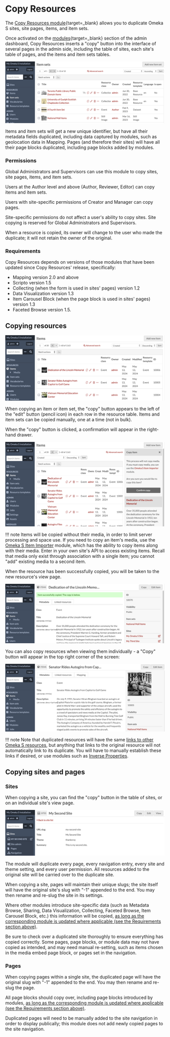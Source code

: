 # Copy Resources

The [Copy Resources module](https://omeka.org/s/modules/CopyResources){target=_blank} allows you to duplicate Omeka S sites, site pages, items, and item sets.

Once activated on the [modules](https://omeka.org/s/docs/user-manual/modules/){target=_blank} section of the admin dashboard, Copy Resources inserts a "copy" button into the interface of several pages in the admin side, including the table of sites, each site's table of pages, and the items and item sets tables. 

![The item sets view page in the admin side, showing "copy" buttons next to each item set in the table.](modulesfiles/copyResources_itemsets.png)

Items and item sets will get a new unique identifier, but have all their metadata fields duplicated, including data captured by modules, such as geolocation data in Mapping. Pages (and therefore their sites) will have all their page blocks duplicated, including page blocks added by modules. 

### Permissions

Global Administrators and Supervisors can use this module to copy sites, site pages, items, and item sets.

Users at the Author level and above (Author, Reviewer, Editor) can copy items and item sets. 

Users with site-specific permissions of Creator and Manager can copy pages. 

Site-specific permissions do not affect a user's ability to copy sites. Site copying is reserved for Global Administrators and Supervisors. 

When a resource is copied, its owner will change to the user who made the duplicate; it will not retain the owner of the original. 

### Requirements

Copy Resources depends on versions of those modules that have been updated since Copy Resources' release, specifically:

- Mapping version 2.0 and above
- Scripto version 1.5
- Collecting (when the form is used in sites' pages) version 1.2
- Data Visualization version 1.3
- Item Carousel Block (when the page block is used in sites' pages) version 1.3
- Faceted Browse version 1.5.

## Copying resources

![The items view page in the admin side, showing "copy" buttons next to each item set in the table.](modulesfiles/copyResources_items.png)

When copying an item or item set, the "copy" button appears to the left of the "edit" button (pencil icon) in each row in the resource table. Items and item sets can be copied manually, one at a time (not in bulk). 

When the "copy" button is clicked, a confirmation will appear in the right-hand drawer. 

![The items view page, with the drawer open to a confirmation message.](modulesfiles/copyResources_itemsConfirm.png)

!!! note
	Items will be copied without their media, in order to limit server processing and space use. If you need to copy an item's media, use the [Omeka S Item Importer](osii.md) module, which has the ability to copy items along with their media. Enter in your own site's API to access existing items. Recall that media only exist through association with a single item; you cannot "add" existing media to a second item.

When the resource has been successfully copied, you will be taken to the new resource's view page. 

![The item view page, with a confirmation message that the item was successfully copied.](modulesfiles/copyResources_itemsCopied.png)

You can also copy resources when viewing them individually - a "Copy" button will appear in the top right corner of the screen:

![The item view page, with a "Copy" button in the top right corner, next to the "Edit item" button.](modulesfiles/copyResources_itemsView.png)

!!! note
	Note that duplicated resources will have the same [links to other Omeka S resources](../content/items.md#linked-resources), but anything that links to the original resource will not automatically link to its duplicate. You will have to manually establish these links if desired, or use modules such as [Inverse Properties](inverseproperties.md). 

## Copying sites and pages

### Sites

When copying a site, you can find the "copy" button in the table of sites, or on an individual site's view page.

![The site view page, with a "Copy" button in the top right corner, next to the "Edit" button.](modulesfiles/copyResources_siteCopy.png)

The module will duplicate every page, every navigation entry, every site and theme setting, and every user permission. All resources added to the original site will be carried over to the duplicate site. 

When copying a site, pages will maintain their unique slugs; the site itself will have the original site's slug with "-1" appended to the end. You may then rename and re-slug the site in its settings. 

Where other modules introduce site-specific data (such as Metadata Browse, Sharing, Data Visualization, Collecting, Faceted Browse, Item Carousel Block, etc.) this information will be copied, [as long as the corresponding module is updated where applicable (see the Requirements section above)](#requirements). 

Be sure to check over a duplicated site thoroughly to ensure everything has copied correctly. Some pages, page blocks, or module data may not have copied as intended, and may need manual re-setting, such as items chosen in the media embed page block, or pages set in the navigation. 

### Pages

When copying pages within a single site, the duplicated page will have the original slug with "-1" appended to the end. You may then rename and re-slug the page. 

All page blocks should copy over, including page blocks introduced by modules, [as long as the corresponding module is updated where applicable (see the Requirements section above)](#requirements).

Duplicated pages will need to be manually added to the site navigation in order to display publically; this module does not add newly copied pages to the site navigation.

